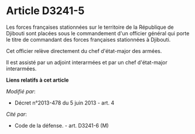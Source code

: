 # Article D3241-5

Les forces françaises stationnées sur le territoire de la République de Djibouti sont placées sous le commandement d'un
officier général qui porte le titre de commandant des forces françaises stationnées à Djibouti.

Cet officier relève directement du chef d'état-major des armées.

Il est assisté par un adjoint interarmées et par un chef d'état-major interarmées.

**Liens relatifs à cet article**

_Modifié par_:

  - Décret n°2013-478 du 5 juin 2013 - art. 4

_Cité par_:

  - Code de la défense. - art. D3241-6 (M)
